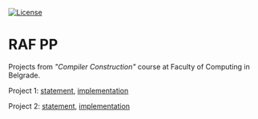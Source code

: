 [![License](https://img.shields.io/badge/License-Apache%202.0-blue.svg)](https://opensource.org/licenses/Apache-2.0)

# RAF PP

Projects from *"Compiler Construction"* course at Faculty of Computing in Belgrade.

Project 1: [statement](https://github.com/jelic98/raf_pp/blob/master/project_1/doc/project_1.pdf), [implementation](https://github.com/jelic98/raf_pp/tree/master/project_1/interpreter)

Project 2: [statement](https://github.com/jelic98/raf_pp/blob/master/project_2/doc/project_2.pdf), [implementation](https://github.com/jelic98/raf_pp/tree/master/project_2/interpreter)
